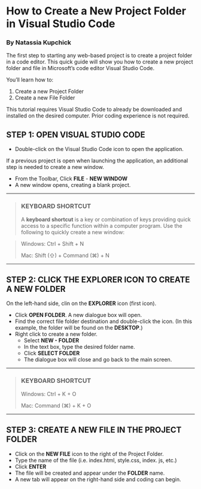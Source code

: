 # How to Create a New Project Folder in Visual Studio Code #
### By Natassia Kupchick ###

The first step to starting any web-based project is to create a project folder in a code editor. This quick guide will show you how to create a new project folder and file in Microsoft’s code editor Visual Studio Code.

You’ll learn how to:
1.	Create a new Project Folder
2.	Create a new File Folder


This tutorial requires Visual Studio Code to already be downloaded and installed on the desired computer. Prior coding experience is not required.

## STEP 1: OPEN VISUAL STUDIO CODE
- Double-click on the Visual Studio Code icon to open the application.

If a previous project is open when launching the application, an additional step is needed to create a new window.
- From the Toolbar, Click **FILE** - **NEW WINDOW**
- A new window opens, creating a blank project. 

---

>### KEYBOARD SHORTCUT ###
> A **keyboard shortcut** is a key or combination of keys providing quick access to a specific function within a computer program. Use the following to quickly create a new window: 

>Windows:	Ctrl + Shift + N
>
>Mac:	Shift (⇧) + Command (⌘) + N
>
---


## STEP 2: CLICK THE EXPLORER ICON TO CREATE A NEW FOLDER
On the left-hand side, clin on the **EXPLORER** icon (first icon).

- Click **OPEN FOLDER**. A new dialogue box will open.
- Find the correct file folder destination and double-click the icon. (In this example, the folder will be found on the **DESKTOP**.)
- Right click to create a new folder.
  - Select **NEW - FOLDER**
  - In the text box, type the desired folder name.
  - Click **SELECT FOLDER**
  - The dialogue box will close and go back to the main screen.
---

>### KEYBOARD SHORTCUT ###
>Windows: Ctrl + K + O
>
>Mac:  Command (⌘) + K + O
>
---


## STEP 3: CREATE A NEW FILE IN THE PROJECT FOLDER

- Click on the **NEW FILE** icon to the right of the Project Folder.
- Type the name of the file (i.e. index.html, style.css, index. js, etc.)
- Click **ENTER**
- The file will be created and appear under the **FOLDER** name.
- A new tab will appear on the right-hand side and coding can begin.
